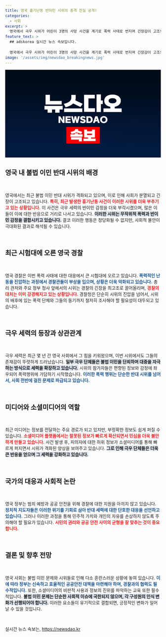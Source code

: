 ```yaml
---
title: 영국 흉기난동 반이민 시위의 충격 진실 공개!
categories:
  - 사회
excerpt: >
  영국에서 극우 시위가 어린이 3명의 사망 사건을 계기로 폭력 사태로 번지며 긴장감이 고조되고 있습니다. 온라인 허위정보가 기폭제가 되어, 경찰이 100명 이상을 체포하는 등 혼란이 계속되고 있습니다. 사건의 배경과 현재 상황을 알아보세요!
feature_text: >
  ## adskorea 실시간 뉴스 속보입니다.

  영국에서 극우 시위가 어린이 3명의 사망 사건을 계기로 폭력 사태로 번지며 긴장감이 고조되고 있습니다. 온라인 허위정보가 기폭제가 되어, 경찰이 100명 이상을 체포하는 등 혼란이 계속되고 있습니다. 사건의 배경과 현재 상황을 알아보세요!
image: '/assets/img/newsdao_breakingnews.jpg'
---
```


<p><img src="/assets/img/newsdao_breakingnews.jpg" alt="adskorea 속보" /></p>

<h2 data-ke-size="size26">영국 내 불법 이민 반대 시위의 배경</h2>

<p data-ke-size="size16">&nbsp;</p>

<p>영국에서는 최근 불법 이민 반대 시위가 격화되고 있으며, 이로 인해 사회가 분열되고 긴장이 고조되고 있습니다. <b><span style="color: #ee2323;">특히, 최근 발생한 흉기난동 사건이 이러한 시위를 더욱 부추기고 있는 상황입니다.</span></b> 이 사건은 극우 세력의 반이민 감정을 더욱 부각시켰으며, 많은 이들이 이에 대한 반응으로 거리로 나서고 있습니다. <b><span style="background-color: #21538527;">이러한 시위는 무작위적 폭력과 반이민 감정을 결합시키고 있습니다.</span></b> 결코 이러한 행동은 정당화될 수 없지만, 사회적 불안이 극대화된 결과로 해석될 수 있습니다. </p>

<p data-ke-size="size16">&nbsp;</p>

<h2 data-ke-size="size26">최근 시험대에 오른 영국 경찰</h2>

<p data-ke-size="size16">&nbsp;</p>

<p>영국 경찰은 이번 폭력 사태에 대한 대응에서 큰 시험대에 오르고 있습니다. <b><span style="color: #1a5490;">폭력적인 난동을 진압하는 과정에서 경찰관들이 부상을 입으며, 상황은 더욱 악화되고 있습니다.</span></b> 총리 관저와 주요 정부 청사 앞에서의 시위는 경찰의 긴장을 최고조로 끌어올리며, <b><span style="color: #ee2323;">경찰의 대처는 이미 강경해지고 있는 상황입니다.</span></b> 경찰청은 단순히 시위의 진압을 넘어서, 시위의 배후에 있는 폭력 단체와 그들의 동기까지 철저히 조사해야 할 필요성이 대두되고 있습니다.</p>

<p data-ke-size="size16">&nbsp;</p>

<h2 data-ke-size="size26">극우 세력의 등장과 상관관계</h2>

<p data-ke-size="size16">&nbsp;</p>

<p>극우 세력은 최근 몇 년 간 영국 사회에서 그 힘을 키워왔으며, 이번 시위에서도 그들의 존재감이 뚜렷하게 드러났습니다. <b><span style="background-color: #21538527;">일부 극우 단체들은 불법 이민을 단죄하며 대중을 자극하는 방식으로 세력을 확장하고 있습니다.</span></b> 시위의 참가자들은 편향된 정보와 감정에 좌우되어 폭력행위에 가담하기 시작했습니다. <b><span style="color: #1a5490;">이러한 폭력 행위는 단순한 반대 시위를 넘어서, 사회 전반에 걸친 문제로 파급되고 있습니다.</span></b></p>

<p data-ke-size="size16">&nbsp;</p>

<h2 data-ke-size="size26">미디어와 소셜미디어의 역할</h2>

<p data-ke-size="size16">&nbsp;</p>

<p>최근 미디어는 정보를 전달하는 주요 경로가 되고 있지만, 부정확한 정보도 쉽게 퍼질 수 있습니다. <b><span style="color: #ee2323;">소셜미디어 플랫폼에서는 잘못된 정보가 빠르게 확산되면서 민심을 더욱 불안하게 만들고 있습니다.</span></b> 사건 발생 후, 피의자에 대한 허위 정보가 소셜미디어를 통해 빠르게 퍼지면서 시위가 격화된 양상을 보여주고 있습니다. <b><span style="background-color: #21538527;">그로 인해 극우 단체들은 더욱 큰 반응을 얻으며 그 세력을 강화하고 있습니다.</span></b></p>

<p data-ke-size="size16">&nbsp;</p>

<h2 data-ke-size="size26">국가의 대응과 사회적 논란</h2>

<p data-ke-size="size16">&nbsp;</p>

<p>영국 정부는 범죄 예방과 공공 안전을 위해 경찰에 대한 지원을 아끼지 않고 있습니다. <b><span style="color: #1a5490;">정치적 지도자들은 이러한 위기를 기회로 삼아 반대 세력에 대한 단호한 대응을 선언하고 있습니다.</span></b> 그러나 이러한 과정을 통해 민주적 가치와 개인의 자유를 손상하지 않도록 주의해야 할 필요가 있습니다. <b><span style="color: #ee2323;">시민의 권리와 공공 안전 사이의 균형을 잘 맞추는 것이 중요합니다.</span></b></p>

<p data-ke-size="size16">&nbsp;</p>

<h2 data-ke-size="size26">결론 및 향후 전망</h2>

<p data-ke-size="size16">&nbsp;</p>

<p>영국 사회는 불법 이민 문제와 시위들로 인해 다소 혼란스러운 상황에 놓여 있습니다. <b><span style="color: #1a5490;">이에 따라 정부는 신속하고 효율적인 공공안전 대책을 마련해야 하며, 경찰과의 협력도 필수적입니다.</span></b> 또한, 소셜미디어의 비판적 사용과 정보의 진위를 파악하는 교육 또한 필수적입니다. <b><span style="background-color: #21538527;">불법 이민 문제는 단순한 사회적 이슈에 국한되지 않으며, 각 구성원의 인식 변화가 선행되어야 합니다.</span></b> 이러한 요소들이 유기적으로 결합되면, 긍정적인 변화가 일어날 수 있을 것입니다.</p>

<p data-ke-size="size16">&nbsp;</p>
실시간 뉴스 속보는, <a href="https://newsdao.kr" rel="dofollow">https://newsdao.kr</a>



